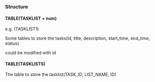 ### Structure

#### TABLE(TASKLIST + num) 

e.g. (TASKLIST1)

Some tables to store the tasks(id, title, description, start_time, end_time, status)

could be modified with id

#### TABLE(TASKLISTS)

The table to store the tasklist(TASK_ID, LIST_NAME, ID)